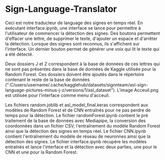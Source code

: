 # Sign-Language-Translator

Ceci est notre traducteur de language des signes en temps réel. 
En exécutant interface.ipynb, une interface se lance pour permettre à l'utilisateur de commencer la détection des signes. Des boutons permettent d'effacer une lettre, de supprimer le texte, d'ajouter un espace et d'arrêter la détection. Lorsque des signes sont reconnus, ils s'affichent sur l'interface. Un dernier bouton permet de générer une voix qui lit le texte qui a été détecté. 

Deux dossiers J et Z correspondent à la base de données de ces lettres qui ne sont pas présentes dans la base de données de Kaggle utilisée pour la Random Forest. Ces dossiers doivent être ajoutés dans le répertoire contenant le reste de la base de données (":C/users/username/.cache/kagglehub/datasets/signnteam/asl-sign-language-pictures-minus-j-z/versions/1/asl_dataset").
L'image Acceuil.png est utilisée pour l'interface comme menu d'acceuil.

Les fichiers random.joblib et asl_model_final.keras correspondent aux modèles de Random Forest et de CNN entraînés pour ne pas perdre de temps pour la détection.
Le fichier randomForest.ipynb contient le pré traitement de la base de données avec Mediapipe, la conversion des coordonnées dans un fichier CSV, l'entraînement du modèle Random Forest ainsi que la détection des signes en temps réel.
Le fichier CNN.ipynb contient l'entraînement du modèle de réseau de neuronnes ainsi que la détection des signes.
Le fichier interface.ipynb récupère les modèles entraînés et lance l'interface et la détection avec deux parties, une pour le CNN et une pour la Random Forest.
